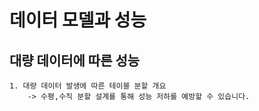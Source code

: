 
**데이터 모델과 성능**
=============
대량 데이터에 따른 성능
---------------
	1. 대량 데이터 발생에 따른 테이블 분할 개요
		-> 수평,수직 분할 설계를 통해 성능 저하를 예방할 수 있습니다.
	